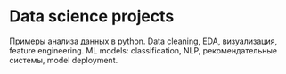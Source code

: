 # Data science projects

Примеры анализа данных в python. Data cleaning, EDA, визуализация, feature engineering. ML models: classification, NLP, рекомендательные системы, model deployment.
